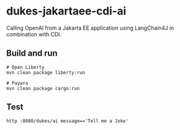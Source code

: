 # dukes-jakartaee-cdi-ai

Calling OpenAI from a Jakarta EE application using LangChain4J in combination with CDI.

## Build and run

```
# Open Liberty
mvn clean package liberty:run

# Payara
mvn clean package cargo:run
```

## Test

```
http :8080/dukes/ai message=='Tell me a Joke'
```

